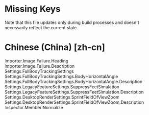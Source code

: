 # Missing Keys
Note that this file updates only during build processes and doesn't necessarily reflect the current state.

# Chinese (China) [zh-cn]
Importer.Image.Failure.Heading  
Importer.Image.Failure.Description  
Settings.FullBodyTrackingSettings  
Settings.FullBodyTrackingSettings.BodyHorizontalAngle  
Settings.FullBodyTrackingSettings.BodyHorizontalAngle.Description  
Settings.LegacyFeatureSettings.SuppressFeetSimulation  
Settings.LegacyFeatureSettings.SuppressFeetSimulation.Description  
Settings.DesktopRenderSettings.SprintFieldOfViewZoom  
Settings.DesktopRenderSettings.SprintFieldOfViewZoom.Description  
Inspector.Member.Normalize  

